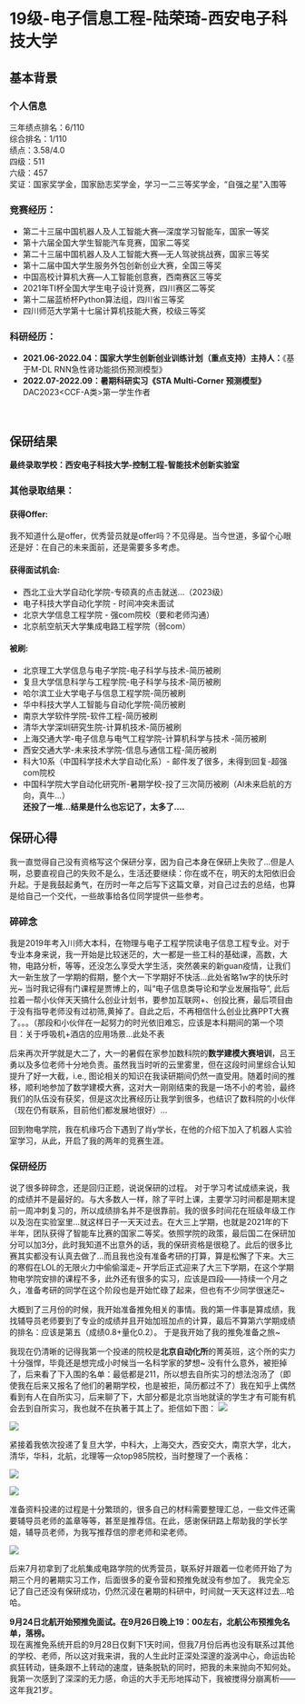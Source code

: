 # 19级-电子信息工程-陆荣琦-西安电子科技大学

## 基本背景
### 个人信息
三年绩点排名：6/110 <br>
综合排名：1/110 <br>
绩点：3.58/4.0<br>
四级：511 <br>
六级：457 <br>
奖证：国家奖学金，国家励志奖学金，学习一二三等奖学金，“自强之星”入围等 <br>

### 竞赛经历：
- 第二十三届中国机器人及人工智能大赛—深度学习智能车，国家一等奖<br>
- 第十六届全国大学生智能汽车竞赛，国家二等奖<br>
- 第二十三届中国机器人及人工智能大赛—无人驾驶挑战赛，国家三等奖<br>
- 第十二届中国大学生服务外包创新创业大赛，全国三等奖<br>
- 中国高校计算机大赛—人工智能创意赛，西南赛区三等奖<br>
- 2021年TI杯全国大学生电子设计竞赛，四川赛区二等奖<br>
- 第十二届蓝桥杯Python算法组，四川省三等奖<br>
- 四川师范大学第十七届计算机技能大赛，校级三等奖<br>

### 科研经历：
- **2021.06-2022.04：国家大学生创新创业训练计划（重点支持）主持人：**《基于M-DL RNN急性肾功能损伤预测模型》
- **2022.07-2022.09：暑期科研实习《STA Multi-Corner 预测模型》** DAC2023<CCF-A类>第一学生作者
<br>

## 保研结果

**最终录取学校：西安电子科技大学-控制工程-智能技术创新实验室**

### 其他录取结果：

#### 获得Offer:
   我不知道什么是offer，优秀营员就是offer吗？不见得是。当今世道，多留个心眼还是好：在自己的未来面前，还是需要多多考虑。
#### 获得面试机会:
- 西北工业大学自动化学院-专硕真的点击就送...（2023级）
- 电子科技大学自动化学院 - 时间冲突未面试
- 北京大学信息工程学院 - 强com院校（要和老师沟通）
- 北京航空航天大学集成电路工程学院（弱com）
#### 被刷:
- 北京理工大学信息与电子学院-电子科学与技术-简历被刷
- 复旦大学信息科学与工程学院-电子科学与技术-简历被刷
- 哈尔滨工业大学电子与信息工程学院-简历被刷
- 华中科技大学人工智能与自动化学院-简历被刷
- 南京大学软件学院-软件工程-简历被刷
- 清华大学深圳研究生院-计算机技术-简历被刷
- 上海交通大学-电子信息与电气工程学院-计算机科学与技术 -简历被刷
- 西安交通大学-未来技术学院-信息与通信工程-简历被刷
- 科大10系（中国科学技术大学自动化系）- 邮件发了很多，未得到回复-超强com院校
- 中国科学院大学自动化研究所-暑期学校-投了三次简历被刷（AI未来启航的方向，真牛...）<br>
**还投了一堆...结果是什么也忘记了，太多了....**

## 保研心得

我一直觉得自己没有资格写这个保研分享，因为自己本身在保研上失败了...但是人啊，总要直视自己的失败不是么，生活还要继续：你在或不在，明天的太阳依旧会升起。于是我鼓起勇气，在历时一年之后写下这篇文章，对自己过去的总结，也算是给自己一个交代，一些故事给各位同学提供一些参考。
### 碎碎念
我是2019年考入川师大本科，在物理与电子工程学院读电子信息工程专业。对于专业本身来说，我一开始是比较迷茫的，大一都是一些工科的基础课，高数，大物，电路分析，等等，还没怎么享受大学生活，突然袭来的新guan疫情，让我们大一新生放了一学期的假期，整个大一下学期好不快活...此处省略1w字的快乐时光~
当时我记得有门课程是贾博上的，叫“电子信息类导论和学业发展指导”, 此后拉着一帮小伙伴天天搞什么创业计划书，要参加互联网+、创投比赛，最后项目由于没有指导老师没有过初筛,黄掉了。自此之后，不再相信什么创业比赛PPT大赛了。。。（那段和小伙伴在一起努力的时光依旧难忘，应该是本科期间的第一个项目：关于呼吸机+酒店的应用场景...此处不表<br>

后来再次开学就是大二了，大一的暑假在家参加数科院的**数学建模大赛培训**，吕王勇以及多位老师十分地负责。虽然我当时听的云里雾里，但在这段时间里综合认知提升了好一大截，i.e., 图论相关的知识在我读研期间仍然一直受用。随着时间的推移，顺利地参加了数学建模大赛，这对大一刚刚结束的我是一场不小的考验，最终我们的队伍没有获奖，但是这次比赛经历让我学到很多，也结识了数科院的小伙伴（现在仍有联系，目前他们都发展地很好）...

回到物电学院，我在机缘巧合下遇到了肖y学长，在他的介绍下加入了机器人实验室学习，从此，开启了我的两年的竞赛生涯。

### 保研经历
说了很多碎碎念，还是回归正题，说说保研的过程。
对于学习考试成绩来说，我的成绩并不是最好的。与大多数人一样，除了平时上课，主要学习时间都是期末提前一周冲刺复习的，所以成绩排名并不是很靠前。我的很多时间花在班级年级工作以及泡在实验室里...就这样日子一天天过去。在大三上学期，也就是2021年的下半年，团队获得了智能车比赛的国家二等奖。依照学院的政策，最后国二在保研加分可以加3分，此时我知道不出意外的话，我的保研资格是很稳了。此后的很多比赛其实都没有认真去做了...而且我也没有准备考研的打算，算是松懈了下来。大三的寒假在LOL的无限火力中偷偷溜走~ 开学后正式迎来了大三下学期，在这个学期物电学院安排的课程不多，此外还有很多的实习，应该是四段——持续一个月之久，准备考研的同学在这个阶段也是开始忙碌了起来，但也有不少同学很迷茫~ <br>

大概到了三月份的时候，我开始准备推免相关的事情。我的第一件事是算成绩，我找辅导员老师要到了专业的成绩并且开始加班加点的计算，最后不算第六学期成绩的排名：应该是第五（成绩0.8+量化0.2）。 于是我开始了我的推免准备之旅~

我现在仍清晰的记得我第一个投递的院校是**北京自动化所**的菁英班，这个所的实力十分强悍，毕竟还是想完成小时候当一名科学家的梦想~ 没有什么意外，被拒掉了，后来看了下入围的名单：最低都是211，所以想去自所实习的想法泡汤了（即使我在后来又报名了他们的暑期学校，也是被拒，简历都过不了）我在知乎上偶然看到有人在自所实习，后来聊了下，大部分都是北京当地就读的学生才有可能有机会去到自所实习，我也就不在执著于其上了。拒信如下图：
![](https://www.sicnuwiki.com/Img/%E9%99%86%E8%8D%A3%E7%90%A61-%E8%87%AA%E6%89%80%E6%8B%92%E4%BF%A1.png)

![](https://www.sicnuwiki.com/Img/%E9%99%86%E8%8D%A3%E7%90%A62-%E6%8B%92%E4%BF%A12.png)

紧接着我依次投递了复旦大学，中科大，上海交大，西安交大，南京大学，北大，清华，华科，北航，北理等一众top985院校，当时整理了一个表格：

![](https://www.sicnuwiki.com/Img/%E9%99%86%E8%8D%A3%E7%90%A63-%E9%99%A2%E6%A0%A1%E6%8A%A5%E5%90%8D1.png)

![](https://www.sicnuwiki.com/Img/%E9%99%86%E8%8D%A3%E7%90%A64-%E9%99%A2%E6%A0%A1%E6%8A%A5%E5%90%8D2.png)

准备资料投递的过程是十分繁琐的，很多自己的材料需要整理汇总，一些文件还需要辅导员老师的盖章等等，甚至是推荐信。在此，感谢保研路上帮助我的学长学姐，辅导员老师，为我写推荐信的廖老师和梁老师。

![](https://www.sicnuwiki.com/Img/%E9%99%86%E8%8D%A3%E7%90%A65-%E4%B8%AA%E4%BA%BA%E6%9D%90%E6%96%99.png)

后来7月初拿到了北航集成电路学院的优秀营员，联系好并跟着一位老师开始了为期三个月的暑期实习工作，后面很多的夏令营和预推免就没有参加了。
我完全忘记了自己还没有保研成功，仍然沉浸在暑期的科研中，时间就一天天这样过去...哈哈。

**9月24日北航开始预推免面试。在9月26日晚上19：00左右，北航公布预推免名单，落榜。**<br>
现在离推免系统开启的9月28日仅剩下1天时间，但我7月份后再也没有联系过其他的学校、老师，所以这对我来讲，我的人生此时正深处深邃的漩涡中心，命运齿轮疯狂转动，链条跟不上转动的速度，链条脱轨的同时，把我的未来抛向不知何处。我第一次感到了深深的无力感，命运的大手无形地挥动下，我被搅得分崩离析——这年我21岁。
